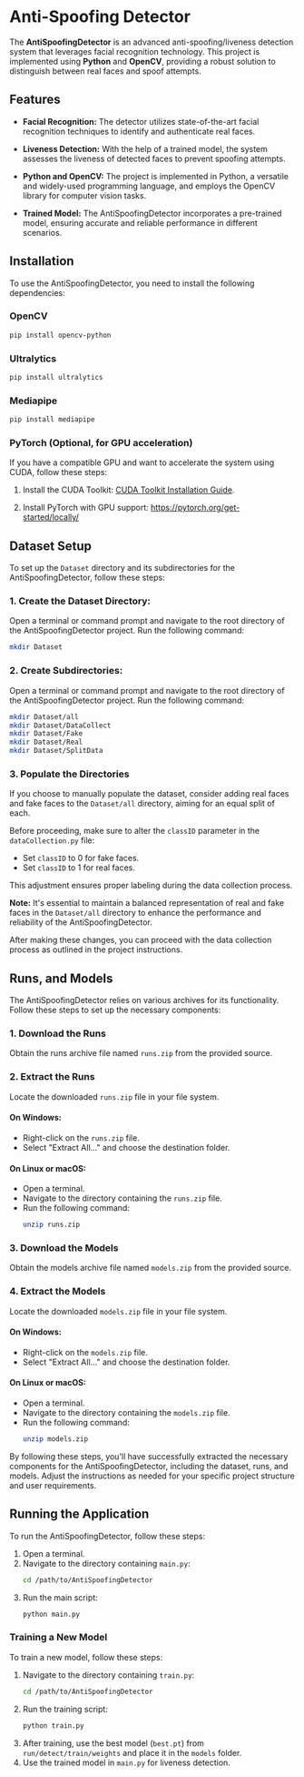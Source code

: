 # Anti-Spoofing Detector

The **AntiSpoofingDetector** is an advanced anti-spoofing/liveness detection system that leverages facial recognition technology. This project is implemented using **Python** and **OpenCV**, providing a robust solution to distinguish between real faces and spoof attempts.

## Features

- **Facial Recognition:** The detector utilizes state-of-the-art facial recognition techniques to identify and authenticate real faces.
  
- **Liveness Detection:** With the help of a trained model, the system assesses the liveness of detected faces to prevent spoofing attempts.

- **Python and OpenCV:** The project is implemented in Python, a versatile and widely-used programming language, and employs the OpenCV library for computer vision tasks.

- **Trained Model:** The AntiSpoofingDetector incorporates a pre-trained model, ensuring accurate and reliable performance in different scenarios.

## Installation

To use the AntiSpoofingDetector, you need to install the following dependencies:

### OpenCV

```bash
pip install opencv-python
```

### Ultralytics

```bash
pip install ultralytics
```
### Mediapipe

```bash
pip install mediapipe
```

### PyTorch (Optional, for GPU acceleration)

If you have a compatible GPU and want to accelerate the system using CUDA, follow these steps:

1. Install the CUDA Toolkit: [CUDA Toolkit Installation Guide](link-to-cuda-installation-guide).

2. Install PyTorch with GPU support: https://pytorch.org/get-started/locally/

## Dataset Setup

To set up the `Dataset` directory and its subdirectories for the AntiSpoofingDetector, follow these steps:

### 1. Create the Dataset Directory:

Open a terminal or command prompt and navigate to the root directory of the AntiSpoofingDetector project. Run the following command:

```bash
mkdir Dataset
```

### 2. Create Subdirectories:

Open a terminal or command prompt and navigate to the root directory of the AntiSpoofingDetector project. Run the following command:

```bash
mkdir Dataset/all
mkdir Dataset/DataCollect
mkdir Dataset/Fake
mkdir Dataset/Real
mkdir Dataset/SplitData
```

### 3. Populate the Directories

If you choose to manually populate the dataset, consider adding real faces and fake faces to the `Dataset/all` directory, aiming for an equal split of each.

Before proceeding, make sure to alter the `classID` parameter in the `dataCollection.py` file:

- Set `classID` to 0 for fake faces.
- Set `classID` to 1 for real faces.

This adjustment ensures proper labeling during the data collection process.

**Note:** It's essential to maintain a balanced representation of real and fake faces in the `Dataset/all` directory to enhance the performance and reliability of the AntiSpoofingDetector.

After making these changes, you can proceed with the data collection process as outlined in the project instructions.

## Runs, and Models

The AntiSpoofingDetector relies on various archives for its functionality. Follow these steps to set up the necessary components:

### 1. Download the Runs
Obtain the runs archive file named `runs.zip` from the provided source.

### 2. Extract the Runs
Locate the downloaded `runs.zip` file in your file system.

#### On Windows:
- Right-click on the `runs.zip` file.
- Select "Extract All..." and choose the destination folder.

#### On Linux or macOS:
- Open a terminal.
- Navigate to the directory containing the `runs.zip` file.
- Run the following command:
    ```bash
    unzip runs.zip
    ```

### 3. Download the Models
Obtain the models archive file named `models.zip` from the provided source.

### 4. Extract the Models
Locate the downloaded `models.zip` file in your file system.

#### On Windows:
- Right-click on the `models.zip` file.
- Select "Extract All..." and choose the destination folder.

#### On Linux or macOS:
- Open a terminal.
- Navigate to the directory containing the `models.zip` file.
- Run the following command:
    ```bash
    unzip models.zip
    ```

By following these steps, you'll have successfully extracted the necessary components for the AntiSpoofingDetector, including the dataset, runs, and models. Adjust the instructions as needed for your specific project structure and user requirements.



## Running the Application

To run the AntiSpoofingDetector, follow these steps:

1. Open a terminal.
2. Navigate to the directory containing `main.py`:
    ```bash
    cd /path/to/AntiSpoofingDetector
    ```
3. Run the main script:
    ```bash
    python main.py
    ```

### Training a New Model

To train a new model, follow these steps:

1. Navigate to the directory containing `train.py`:
    ```bash
    cd /path/to/AntiSpoofingDetector
    ```
2. Run the training script:
    ```bash
    python train.py
    ```
3. After training, use the best model (`best.pt`) from `run/detect/train/weights` and place it in the `models` folder.
4. Use the trained model in `main.py` for liveness detection.



